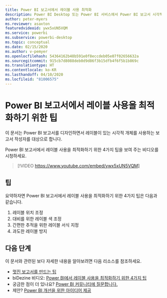 ```yaml
---
title: Power BI 보고서에서 레이블 사용 최적화
description: Power BI Desktop 또는 Power BI 서비스에서 Power BI 보고서 시각적 개체의 레이블 사용을 최적화하기 위한 4가지 팁입니다.
author: peter-myers
ms.reviewer: asaxton
featuredvideoid: ywx5xUN5VQM
ms.service: powerbi
ms.subservice: powerbi-desktop
ms.topic: conceptual
ms.date: 02/15/2020
ms.author: v-pemyer
ms.openlocfilehash: 54364162b48b591e0f8eccdeb05e07f02656632a
ms.sourcegitcommit: 915cb7d8088deb0d9d86f3b15dfb4f6f5b1b869c
ms.translationtype: HT
ms.contentlocale: ko-KR
ms.lasthandoff: 04/10/2020
ms.locfileid: "81006575"
---
```

# <a name="tips-to-optimize-the-use-of-labels-in-power-bi-reports"></a>Power BI 보고서에서 레이블 사용을 최적화하기 위한 팁

이 문서는 Power BI 보고서를 디자인하면서 레이블이 있는 시각적 개체를 사용하는 보고서 작성자를 대상으로 합니다.

Power BI 보고서에서 레이블 사용을 최적화하기 위한 4가지 팁을 보여 주는 비디오를 시청하세요.

> [!VIDEO https://www.youtube.com/embed/ywx5xUN5VQM]

## <a name="tips"></a>팁

요약하자면 Power BI 보고서에서 레이블 사용을 최적화하기 위한 4가지 팁은 다음과 같습니다.

1. 레이블 위치 조정
1. 대비를 위한 레이블 색 조정
1. 간편한 추적을 위한 레이블 서식 지정
1. 과도한 레이블 방지

## <a name="next-steps"></a>다음 단계

이 문서와 관련된 보다 자세한 내용을 알아보려면 다음 리소스를 참조하세요.

- [멋진 보고서를 만드는 팁](../power-bi-reports-tips-and-tricks-for-creating.md)
- biDezine 비디오: [Power BI에서 레이블 사용을 최적화하기 위한 4가지 팁](https://www.youtube.com/watch?v=ywx5xUN5VQM)
- 궁금한 점이 더 있나요? [Power BI 커뮤니티에 질문합니다.](https://community.powerbi.com/)
- 제안? [Power BI 개선을 위한 아이디어 제공](https://ideas.powerbi.com)
